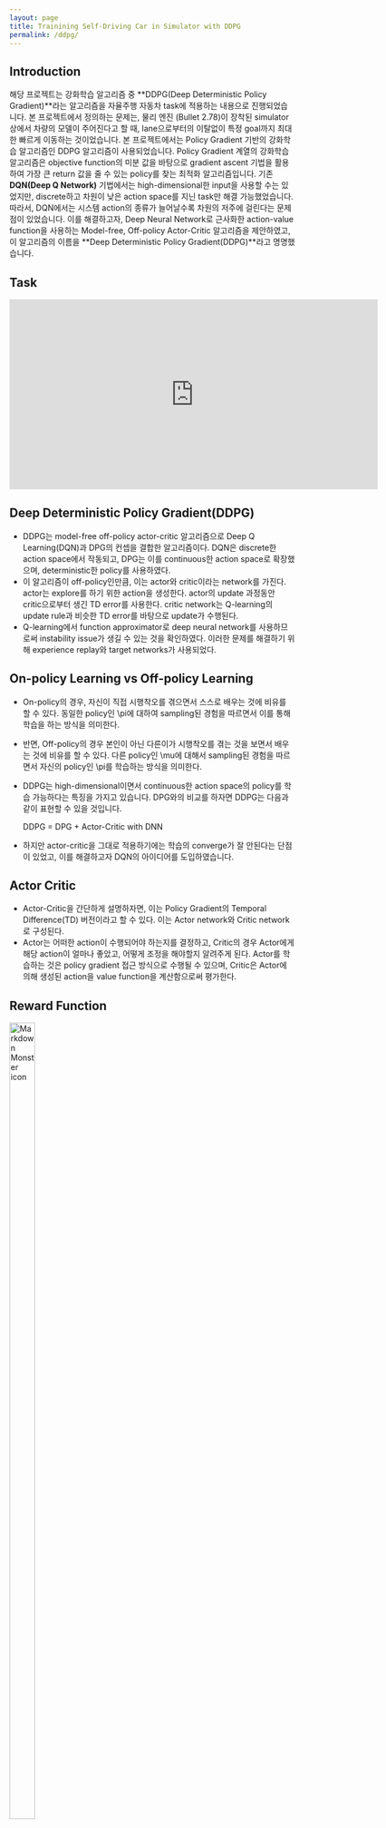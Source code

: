 ```yaml
---
layout: page
title: Trainining Self-Driving Car in Simulator with DDPG
permalink: /ddpg/
---
```


**Introduction**
---

해당 프로젝트는 강화학습 알고리즘 중 **DDPG(Deep Deterministic Policy Gradient)**라는 알고리즘을 자율주행 자동차 task에 적용하는 내용으로 진행되었습니다.
본 프로젝트에서 정의하는 문제는, 물리 엔진 (Bullet 2.78)이 장착된 simulator 상에서 차량의 모델이 주어진다고 할 때, lane으로부터의 이탈없이 특정 goal까지 최대한 빠르게 이동하는 것이었습니다.
본 프로젝트에서는 Policy Gradient 기반의 강화학습 알고리즘인 DDPG 알고리즘이 사용되었습니다. Policy Gradient 계열의 강화학습 알고리즘은 objective function의 미분 값을 바탕으로 gradient ascent 기법을 활용하여 가장 큰 return 값을 줄 수 있는 policy를 찾는 최적화 알고리즘입니다.
기존 **DQN(Deep Q Network)** 기법에서는 high-dimensional한 input을 사용할 수는 있었지만, discrete하고 차원이 낮은 action space를 지닌 task만 해결 가능했었습니다. 따라서, DQN에서는 시스템 action의 종류가 늘어날수록 차원의 저주에 걸린다는 문제점이 있었습니다. 이를 해결하고자, Deep Neural Network로 근사화한 action-value function을 사용하는 Model-free, Off-policy Actor-Critic 알고리즘을 제안하였고, 이 알고리즘의 이름을 **Deep Deterministic Policy Gradient(DDPG)**라고 명명했습니다.


**Task**
---

<iframe width="650" height="335" src="https://www.youtube.com/embed/uJyL-RYrtzs" frameborder="0" allow="autoplay; encrypted-media" allowfullscreen></iframe><br>


**Deep Deterministic Policy Gradient(DDPG)**
---

- DDPG는 model-free off-policy actor-critic 알고리즘으로 Deep Q Learning(DQN)과 DPG의 컨셉을 결합한 알고리즘이다. DQN은 discrete한 action space에서 작동되고, DPG는 이를 continuous한 action space로 확장했으며, deterministic한 policy를 사용하였다.
- 이 알고리즘이 off-policy인만큼, 이는 actor와 critic이라는 network를 가진다. actor는 explore를 하기 위한 action을 생성한다. actor의 update 과정동안 critic으로부터 생긴 TD error를 사용한다. critic network는 Q-learning의 update rule과 비슷한 TD error를 바탕으로 update가 수행된다.
- Q-learning에서 function approximator로 deep neural network를 사용하므로써 instability issue가 생길 수 있는 것을 확인하였다. 이러한 문제를 해결하기 위해 experience replay와 target networks가 사용되었다.


**On-policy Learning vs Off-policy Learning**
---

- On-policy의 경우, 자신이 직접 시행착오를 겪으면서 스스로 배우는 것에 비유를 할 수 있다. 동일한 policy인 \pi에 대하여 sampling된 경험을 따르면서 이를 통해 학습을 하는 방식을 의미한다.
- 반면, Off-policy의 경우 본인이 아닌 다른이가 시행착오를 겪는 것을 보면서 배우는 것에 비유를 할 수 있다. 다른 policy인 \mu에 대해서 sampling된 경험을 따르면서 자신의 policy인 \pi를 학습하는 방식을 의미한다.

- DDPG는 high-dimensional이면서 continuous한 action space의 policy를 학습 가능하다는 특징을 가지고 있습니다. DPG와의 비교를 하자면 DDPG는 다음과 같이 표현할 수 있을 것입니다.
    
    DDPG = DPG + Actor-Critic with DNN 
    
- 하지만 actor-critic을 그대로 적용하기에는 학습의 converge가 잘 안된다는 단점이 있었고, 이를 해결하고자 DQN의 아이디어를 도입하였습니다.


**Actor Critic**
---

- Actor-Critic을 간단하게 설명하자면, 이는 Policy Gradient의 Temporal Difference(TD) 버전이라고 할 수 있다. 이는 Actor network와 Critic network로 구성된다.
- Actor는 어떠한 action이 수행되어야 하는지를 결정하고, Critic의 경우 Actor에게 해당 action이 얼마나 좋았고, 어떻게 조정을 해야할지 알려주게 된다. Actor를 학습하는 것은 policy gradient 접근 방식으로 수행될 수 있으며, Critic은 Actor에 의해 생성된 action을 value function을 계산함으로써 평가한다.


**Reward Function**
---

<img src="/assets/img/ddpg_reward.png" width="30%" height="60%"
     alt="Markdown Monster icon"
     style="float: center;"/>

- f(speed x): relative angle \theta를 기준으로 보상함수는 LiDAR 센서로부터 수집되는 거리값의 조합과 차량의 real heading vector와 차량의 desired heading vector 사이의 각도를 바탕으로 설정되었다.
- 아래 코드에서처럼,
    
    1) f(LiDAR)의 경우, FRONT / BACK / SIDE 영역에 해당되는 LiDAR ray들을 바탕으로 일정 거리 범위를 지정하여 threshold 값이 이하이면 그에 맞는 punishment를 주고 일정 threshold 값 이상이면 reward를 주는 방식으로 추가해줬다.
    
    2) f(speed_x)의 경우, 위 그림 상에서는 잘못 표기되어있지만 전진해야하는 방향을 기준으로 나아가는 속도의 k배를 해서 reward에 추가해줬다.

``` python
    def getReward(self):
        self.reward_lidar = 0

        # FRONT
        if (min(self.lidar_front) <= 0.25):
            #print(cl("[CLOSE] FRONT", "red"))
            self.reward_lidar_front = -1. / min(self.lidar_front) / 5.
        elif (0.25 < min(self.lidar_front) < 0.5):
            #print(cl("[CLOSE] FRONT", "red"))
            self.reward_lidar_front = -1. / min(self.lidar_front) / 7.5
        else:
            #print(cl("[ENOUGH] FRONT", "green"))
            self.reward_lidar_front = 1. * min(self.lidar_front) / 5.
        
        # BACK
        if (min(self.lidar_back) <= 0.25):
            #print(cl("[CLOSE] BACK", "red"))
            self.reward_lidar_back = -1. / min(self.lidar_back) / 5. 
        elif (0.25 < min(self.lidar_back) < 0.5):
            #print(cl("[CLOSE] BACK", "red"))
            self.reward_lidar_back = -1. / min(self.lidar_back) / 7.5
        else:
            #print(cl("[ENOUGH] BACK", "green"))
            self.reward_lidar_back = 1. * min(self.lidar_back) / 5.

        # SIDE
        if (min(self.lidar_side) <= 0.15):
            #print(cl("[CLOSE] SIDE", "red"))
            self.reward_lidar_side = -1. / min(self.lidar_side) / 8. 
        elif (0.15 < min(self.lidar_side) < 0.3):
            #print(cl("[CLOSE] SIDE", "red"))
            self.reward_lidar_side = -1. / min(self.lidar_side) / 12.
        else:
            #print(cl("[ENOUGH] SIDE", "green"))
            self.reward_lidar_side = 1. * min(self.lidar_side) / 8.


        self.reward_lidar =  sum([self.reward_lidar_front, self.reward_lidar_side, self.reward_lidar_back])  
        self.reward_vel = abs(self.vx)*3.
       
        self.reward = self.reward_lidar + self.reward_vel
       
        return self.reward
```


**Result**
---

<img src="/assets/img/ddpg_result.png" width="100%" height="60%"
     alt="Markdown Monster icon"
     style="float: center;"/>


- 본 프로젝트에서는 자율주행 자동차가 lane 상에서 장애물과의 충돌없이 주행을 하는 continuous한 action space에서 DDPG 강화학습 알고리즘을 적용해보는 것을 수행했습니다.
- 훈련중 대략 200 episode 근처에서 Reward의 convergence가 관찰되었으며 약 100,000 steps에 걸쳐 training 되었습니다.
- 테스트중 훈련과 같은 stop condition을 가지고 20 episode에 대해 평가를 진행한 결과, 여러 종류의 lane에 대해서 collision 없이 계속적으로 주행 가능한 것을 관찰할 수 있었습니다.



**Paper**
---

<img src="/assets/img/ddpg1.png" width="85%" height="60%"
     alt="Markdown Monster icon"
     style="float: center;"/>

<img src="/assets/img/ddpg2.png" width="85%" height="60%"
     alt="Markdown Monster icon"
     style="float: center;"/>

<br>

For more information please refer to this [LINK](https://drive.google.com/file/d/1h8Pxa18lu2fGG2SZx3r15dilqar-Izu7/view?usp=sharing)

